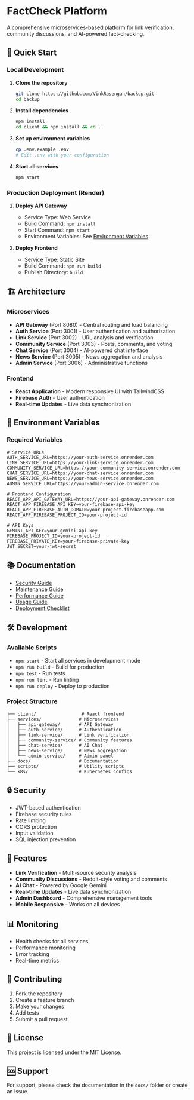 # FactCheck Platform

A comprehensive microservices-based platform for link verification, community discussions, and AI-powered fact-checking.

## 🚀 Quick Start

### Local Development

1. **Clone the repository**
   ```bash
   git clone https://github.com/VinkRasengan/backup.git
   cd backup
   ```

2. **Install dependencies**
   ```bash
   npm install
   cd client && npm install && cd ..
   ```

3. **Set up environment variables**
   ```bash
   cp .env.example .env
   # Edit .env with your configuration
   ```

4. **Start all services**
   ```bash
   npm start
   ```

### Production Deployment (Render)

1. **Deploy API Gateway**
   - Service Type: Web Service
   - Build Command: `npm install`
   - Start Command: `npm start`
   - Environment Variables: See [Environment Variables](#environment-variables)

2. **Deploy Frontend**
   - Service Type: Static Site
   - Build Command: `npm run build`
   - Publish Directory: `build`

## 🏗️ Architecture

### Microservices

- **API Gateway** (Port 8080) - Central routing and load balancing
- **Auth Service** (Port 3001) - User authentication and authorization
- **Link Service** (Port 3002) - URL analysis and verification
- **Community Service** (Port 3003) - Posts, comments, and voting
- **Chat Service** (Port 3004) - AI-powered chat interface
- **News Service** (Port 3005) - News aggregation and analysis
- **Admin Service** (Port 3006) - Administrative functions

### Frontend

- **React Application** - Modern responsive UI with TailwindCSS
- **Firebase Auth** - User authentication
- **Real-time Updates** - Live data synchronization

## 🔧 Environment Variables

### Required Variables

```env
# Service URLs
AUTH_SERVICE_URL=https://your-auth-service.onrender.com
LINK_SERVICE_URL=https://your-link-service.onrender.com
COMMUNITY_SERVICE_URL=https://your-community-service.onrender.com
CHAT_SERVICE_URL=https://your-chat-service.onrender.com
NEWS_SERVICE_URL=https://your-news-service.onrender.com
ADMIN_SERVICE_URL=https://your-admin-service.onrender.com

# Frontend Configuration
REACT_APP_API_GATEWAY_URL=https://your-api-gateway.onrender.com
REACT_APP_FIREBASE_API_KEY=your-firebase-api-key
REACT_APP_FIREBASE_AUTH_DOMAIN=your-project.firebaseapp.com
REACT_APP_FIREBASE_PROJECT_ID=your-project-id

# API Keys
GEMINI_API_KEY=your-gemini-api-key
FIREBASE_PROJECT_ID=your-project-id
FIREBASE_PRIVATE_KEY=your-firebase-private-key
JWT_SECRET=your-jwt-secret
```

## 📚 Documentation

- [Security Guide](docs/SECURITY.md)
- [Maintenance Guide](docs/MAINTENANCE.md)
- [Performance Guide](docs/PERFORMANCE.md)
- [Usage Guide](docs/USAGE-GUIDE.md)
- [Deployment Checklist](docs/RENDER_DEPLOYMENT_CHECKLIST.md)

## 🛠️ Development

### Available Scripts

- `npm start` - Start all services in development mode
- `npm run build` - Build for production
- `npm test` - Run tests
- `npm run lint` - Run linting
- `npm run deploy` - Deploy to production

### Project Structure

```
├── client/                 # React frontend
├── services/              # Microservices
│   ├── api-gateway/       # API Gateway
│   ├── auth-service/      # Authentication
│   ├── link-service/      # Link verification
│   ├── community-service/ # Community features
│   ├── chat-service/      # AI Chat
│   ├── news-service/      # News aggregation
│   └── admin-service/     # Admin panel
├── docs/                  # Documentation
├── scripts/               # Utility scripts
└── k8s/                   # Kubernetes configs
```

## 🔒 Security

- JWT-based authentication
- Firebase security rules
- Rate limiting
- CORS protection
- Input validation
- SQL injection prevention

## 🚀 Features

- **Link Verification** - Multi-source security analysis
- **Community Discussions** - Reddit-style voting and comments
- **AI Chat** - Powered by Google Gemini
- **Real-time Updates** - Live data synchronization
- **Admin Dashboard** - Comprehensive management tools
- **Mobile Responsive** - Works on all devices

## 📊 Monitoring

- Health checks for all services
- Performance monitoring
- Error tracking
- Real-time metrics

## 🤝 Contributing

1. Fork the repository
2. Create a feature branch
3. Make your changes
4. Add tests
5. Submit a pull request

## 📄 License

This project is licensed under the MIT License.

## 🆘 Support

For support, please check the documentation in the `docs/` folder or create an issue.
